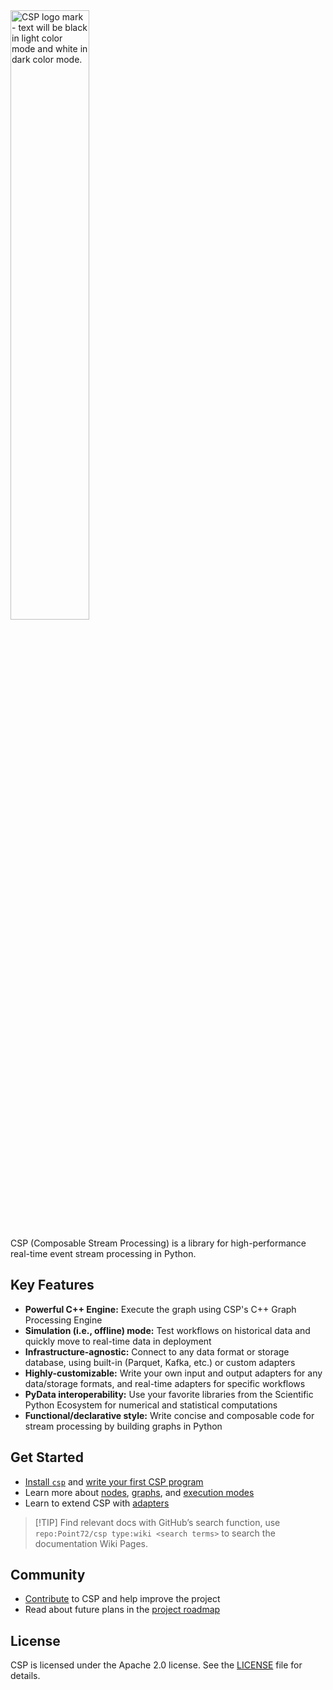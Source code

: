 <picture>
  <source media="(prefers-color-scheme: light)" srcset="https://raw.githubusercontent.com/Point72/csp/main/docs/img/csp-light.png">
  <source media="(prefers-color-scheme: dark)" srcset="https://raw.githubusercontent.com/Point72/csp/main/docs/img/csp-dark.png">
  <img alt="CSP logo mark - text will be black in light color mode and white in dark color mode." width="50%"/>
</picture>

CSP (Composable Stream Processing) is a library for high-performance real-time event stream processing in Python.

## Key Features

- **Powerful C++ Engine:** Execute the graph using CSP's C++ Graph Processing Engine
- **Simulation (i.e., offline) mode:** Test workflows on historical data and quickly move to real-time data in deployment
- **Infrastructure-agnostic:** Connect to any data format or storage database, using built-in (Parquet, Kafka, etc.) or custom adapters
- **Highly-customizable:** Write your own input and output adapters for any data/storage formats, and real-time adapters for specific workflows
- **PyData interoperability:** Use your favorite libraries from the Scientific Python Ecosystem for numerical and statistical computations
- **Functional/declarative style:** Write concise and composable code for stream processing by building graphs in Python

<!-- ## Applications -->

## Get Started

- [Install `csp`](Installation) and [write your first CSP program](First-Steps)
- Learn more about [nodes](CSP-Node), [graphs](CSP-Graph), and [execution modes](Execution-Modes)
- Learn to extend CSP with [adapters](Adapters)
<!-- - Check out the [examples](Examples) for various CSP features and use cases -->

> \[!TIP\]
> Find relevant docs with GitHub’s search function, use `repo:Point72/csp type:wiki <search terms>` to search the documentation Wiki Pages.

## Community

- [Contribute](Contribute) to CSP and help improve the project
- Read about future plans in the [project roadmap](Roadmap)

## License

CSP is licensed under the Apache 2.0 license. See the [LICENSE](https://github.com/Point72/csp/blob/main/LICENSE) file for details.
